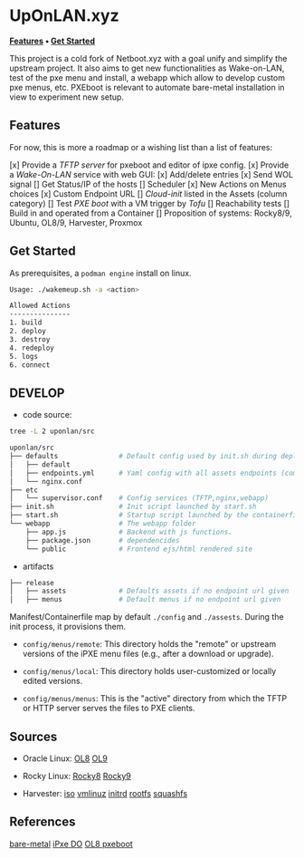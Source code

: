 # UpOnLAN.xyz

**[Features](#features) • [Get Started](#get-started)**

This project is a cold fork of Netboot.xyz with a goal unify and simplify the upstream project. It also aims to get new functionalities as Wake-on-LAN, test of the pxe menu and install, a webapp which allow to develop custom pxe menus, etc.
PXEboot is relevant to automate bare-metal installation in view to experiment new setup.

## Features

For now, this is more a roadmap or a wishing list than a list of features:

[x] Provide a *TFTP server* for pxeboot and editor of ipxe config.
[x] Provide a *Wake-On-LAN* service with web GUI:
    [x] Add/delete entries
    [x] Send WOL signal
    [] Get Status/IP of the hosts
    [] Scheduler
[x] New Actions on Menus choices
[x] Custom Endpoint URL
[] *Cloud-init* listed in the Assets (column category)
[] Test *PXE boot* with a VM trigger by *Tofu*
[] Reachability tests
[] Build in and operated from a Container
[] Proposition of systems: Rocky8/9, Ubuntu, OL8/9, Harvester, Proxmox   

## Get Started

As prerequisites, a `podman engine` install on linux.

```bash
Usage: ./wakemeup.sh -a <action>

Allowed Actions
---------------
1. build
2. deploy
3. destroy
4. redeploy
5. logs
6. connect
```

## DEVELOP 

* code source:

```bash
tree -L 2 uponlan/src

uponlan/src
├── defaults               # Default config used by init.sh during deployement
│   ├── default
│   ├── endpoints.yml      # Yaml config with all assets endpoints (combine with env ENDPOINT_URL)provided 
│   └── nginx.conf
├── etc
│   └── supervisor.conf    # Config services (TFTP,nginx,webapp)
├── init.sh                # Init script launched by start.sh
├── start.sh               # Startup script launched by the containerfile 
└── webapp                 # The webapp folder
    ├── app.js             # Backend with js functions. 
    ├── package.json       # dependencides
    └── public             # Frontend ejs/html rendered site
```

* artifacts

```bash
├── release
│   ├── assets             # Defaults assets if no endpoint url given
│   ├── menus              # Default menus if no endpoint url given
```

Manifest/Containerfile map by default `./config` and `./assests`. During the init process, it provisions them.

- `config/menus/remote`: This directory holds the "remote" or upstream versions of the iPXE menu files (e.g., after a download or upgrade).

- `config/menus/local`: This directory holds user-customized or locally edited versions.

- `config/menus/menus`: This is the "active" directory from which the TFTP or HTTP server serves the files to PXE clients.



## Sources 

* Oracle Linux:
[OL8](https://yum.oracle.com/ISOS/OracleLinux/OL8/u10/x86_64/OracleLinux-R8-U10-x86_64-boot.iso)
[OL9](https://yum.oracle.com/ISOS/OracleLinux/OL9/u5/x86_64/OracleLinux-R9-U5-x86_64-dvd.iso)


* Rocky Linux:
[Rocky8](https://download.rockylinux.org/pub/rocky/8/isos/x86_64/Rocky-8.10-x86_64-boot.iso)
[Rocky9](https://download.rockylinux.org/pub/rocky/9/isos/x86_64/Rocky-9.5-x86_64-boot.iso)


* Harvester:
[iso](https://releases.rancher.com/harvester/v1.5.0/harvester-v1.5.0-amd64.iso)
[vmlinuz](https://releases.rancher.com/harvester/v1.5.0/harvester-v1.5.0-vmlinuz-amd64)
[initrd](https://releases.rancher.com/harvester/v1.5.0/harvester-v1.5.0-initrd-amd64)
[rootfs](https://releases.rancher.com/harvester/v1.5.0/harvester-v1.5.0-rootfs-amd64.squashfs)
[squashfs](https://releases.rancher.com/harvester/v1.5.0/harvester-v1.5.0-rootfs-amd64.squashfs)


## References

[bare-metal](https://www.jimangel.io/posts/automate-ubuntu-22-04-lts-bare-metal/)
[iPxe DO](https://www.digitalocean.com/community/tutorials/bare-metal-provisioning-with-pxe-and-ipxe)
[OL8 pxeboot](https://github.com/laspavel/pxe-boot)